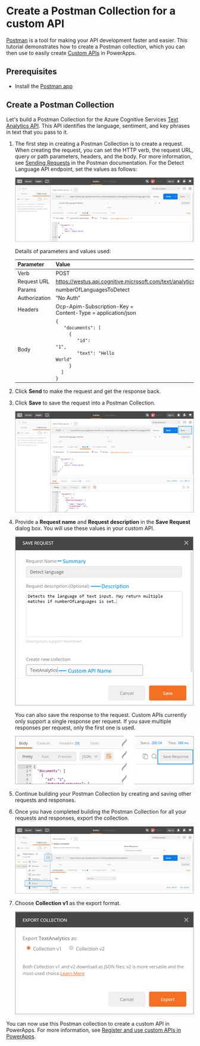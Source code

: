 <properties
	pageTitle="Create a Postman Collection | Microsoft PowerApps"
	description="Create a Postman Collection for registering custom APIs"
	services=""
    suite="powerapps"
	documentationCenter=""
	authors="archnair"
	manager="anneta"
	editor=""/>

<tags
   ms.service="powerapps"
   ms.devlang="na"
   ms.topic="article"
   ms.tgt_pltfrm="na"
   ms.workload="na"
   ms.date="04/28/2017"
   ms.author="archanan"/>

# Create a Postman Collection for a custom API

[Postman](https://www.getpostman.com/) is a tool for making your API development faster and easier. This tutorial demonstrates how to create a Postman collection, which you can then use to easily create [Custom APIs](register-custom-api.md) in PowerApps.


## Prerequisites

- Install the [Postman app](https://www.getpostman.com/apps)


## Create a Postman Collection

Let's build a Postman Collection for the Azure Cognitive Services [Text Analytics API](https://www.microsoft.com/cognitive-services/en-us/text-analytics-api). This API identifies the language, sentiment, and key phrases in text that you pass to it.

1. The first step in creating a Postman Collection is to create a request. When creating the request, you can set the HTTP verb, the request URL, query or path parameters, headers, and the body. For more information, see [Sending Requests](https://www.getpostman.com/docs/requests) in the Postman documentation. For the Detect Language API endpoint, set the values as follows:

    ![Postman request](./media/postman-collection/1-Request.png)

    Details of parameters and values used:

    | Parameter     | Value                                                                                |
    |---------------|--------------------------------------------------------------------------------------|
    | Verb          |  POST                                                                                |
    | Request URL   | https://westus.api.cognitive.microsoft.com/text/analytics/v2.0/languages             |
    | Params        | numberOfLanguagesToDetect                                                            |
    | Authorization | “No Auth”                                                                            |
    | Headers       |  Ocp-Apim-Subscription-Key = <your subscription key> <br/>Content-Type = application/json |
    | Body          |	<code>{<br/>&nbsp;&nbsp;&nbsp;"documents": [<br/>&nbsp;&nbsp;&nbsp;&nbsp;&nbsp;{<br/>&nbsp;&nbsp;&nbsp;&nbsp;&nbsp;&nbsp;&nbsp;&nbsp;"id": "1",<br/>&nbsp;&nbsp;&nbsp;&nbsp;&nbsp;&nbsp;&nbsp;&nbsp;"text": "Hello World"<br/>&nbsp;&nbsp;&nbsp;&nbsp;&nbsp;}<br/>&nbsp;&nbsp;]<br/>}<code>|

2. Click **Send** to make the request and get the response back.

3. Click **Save** to save the request into a Postman Collection.

    ![Postman response](./media/postman-collection/2-RequestResponseSave.png)

4. Provide a **Request name** and **Request description** in the **Save Request** dialog box. You will use these values in your custom API.

    ![Postman Save Collection](./media/postman-collection/3-SaveRequestNote.png)

    You can also save the response to the request. Custom APIs currently only support a single response per request. If you save multiple responses per request, only the first one is used.

    ![Postman Save Response](./media/postman-collection/4-SaveResponse.png)

5. Continue building your Postman Collection by creating and saving other requests and responses.

6. Once you have completed building the Postman Collection for all your requests and responses, export the collection.

    ![Postman Export](./media/postman-collection/5-Export.png)

7. Choose **Collection v1** as the export format.

    ![Postman Export](./media/postman-collection/6-Export1.png)

You can now use this Postman collection to create a custom API in PowerApps. For more information, see [Register and use custom APIs in PowerApps](register-custom-api.md). 
